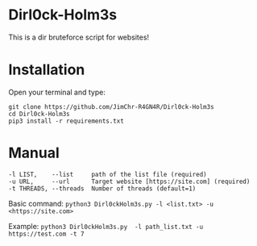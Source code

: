 # Dirl0ck-Holm3s
This is a dir bruteforce script for websites!



# Installation
Open your terminal and type:
```
git clone https://github.com/JimChr-R4GN4R/Dirl0ck-Holm3s
cd Dirl0ck-Holm3s
pip3 install -r requirements.txt
```



# Manual

```
-l LIST,    --list     path of the list file (required)
-u URL,     --url      Target website [https://site.com] (required)
-t THREADS, --threads  Number of threads (default=1)
```

Basic command: `python3 Dirl0ckHolm3s.py -l <list.txt> -u <https://site.com>`

Example: `python3 Dirl0ckHolm3s.py  -l path_list.txt -u https://test.com -t 7`
